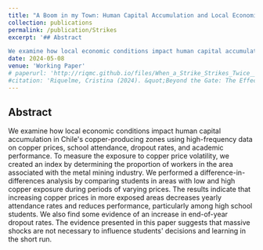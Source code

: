 ```yaml
---
title: "A Boom in my Town: Human Capital Accumulation and Local Economic Conditions"
collection: publications
permalink: /publication/Strikes
excerpt: '## Abstract

We examine how local economic conditions impact human capital accumulation in Chile's copper-producing zones using high-frequency data on copper prices, school attendance, dropout rates, and academic performance. To measure the exposure to copper price volatility, we created an index by determining the proportion of workers in the area associated with the metal mining industry. We performed a difference-in-differences analysis by comparing students in areas with low and high copper exposure during periods of varying prices. The results indicate that increasing copper prices in more exposed areas decreases yearly attendance rates and reduces performance, particularly among high school students. We also find some evidence of an increase in end-of-year dropout rates. The evidence presented in this paper suggests that massive shocks are not necessary to influence students' decisions and learning in the short run.'
date: 2024-05-08
venue: 'Working Paper'
# paperurl: 'http://riqmc.github.io/files/When_a_Strike_Strikes_Twice___Accepted JDE (1).pdf'
#citation: 'Riquelme, Cristina (2024). &quot;Beyond the Gate: The Effect of Grade Retention on Educational Trajectories.&quot; <i>Working Paper</i>.'
---
```


## Abstract

We examine how local economic conditions impact human capital accumulation in Chile's copper-producing zones using high-frequency data on copper prices, school attendance, dropout rates, and academic performance. To measure the exposure to copper price volatility, we created an index by determining the proportion of workers in the area associated with the metal mining industry. We performed a difference-in-differences analysis by comparing students in areas with low and high copper exposure during periods of varying prices. The results indicate that increasing copper prices in more exposed areas decreases yearly attendance rates and reduces performance, particularly among high school students. We also find some evidence of an increase in end-of-year dropout rates. The evidence presented in this paper suggests that massive shocks are not necessary to influence students' decisions and learning in the short run.